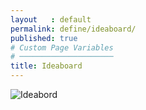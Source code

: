 ```yaml
---
layout   : default
permalink: define/ideaboard/
published: true
# Custom Page Variables
# ─────────────────────
title: Ideaboard
---
```


<div class="row justify-content">
    <div class="col-12 col-md-8 ">
        <img class="d-block w-100" src="Images/ideabord.JPG" alt="Ideabord">
    </div>
</div>

